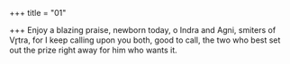 +++
title = "01"

+++
Enjoy a blazing praise, newborn today, o Indra and Agni, smiters of  Vr̥tra,
for I keep calling upon you both, good to call, the two who best set out  the prize right away for him who wants it. 
